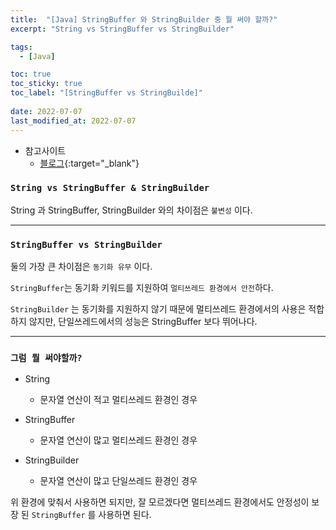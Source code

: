 ```yaml
---
title:  "[Java] StringBuffer 와 StringBuilder 중 뭘 써야 할까?"
excerpt: "String vs StringBuffer vs StringBuilder"

tags:
  - [Java]

toc: true
toc_sticky: true
toc_label: "[StringBuffer vs StringBuilde]"
 
date: 2022-07-07
last_modified_at: 2022-07-07
---
```


- 참고사이트
  - [블로그](https://unabated.tistory.com/entry/%EC%99%9C-%EC%9E%90%EB%B0%94%EC%97%90%EC%84%9C-static%EC%9D%98-%EC%82%AC%EC%9A%A9%EC%9D%84-%EC%A7%80%EC%96%91%ED%95%B4%EC%95%BC-%ED%95%98%EB%8A%94%EA%B0%80){:target="_blank"}

### ``String vs StringBuffer & StringBuilder ``

String 과 StringBuffer, StringBuilder 와의 차이점은 `불변성` 이다. <br>

<hr/>

### ``StringBuffer vs StringBuilder``

둘의 가장 큰 차이점은 `동기화 유무` 이다. <br>

`StringBuffer`는 동기화 키워드를 지원하여 `멀티쓰레드 환경에서 안전`하다. <br>

`StringBuilder` 는 동기화를 지원하지 않기 때문에 멀티쓰레드 환경에서의 사용은 적합하지 않지만, 단일쓰레드에서의 성능은 StringBuffer 보다 뛰어나다. 

<hr/>

### ``그럼 뭘 써야할까?``

- String
  - 문자열 연산이 적고 멀티쓰레드 환경인 경우

- StringBuffer
  - 문자열 연산이 많고 멀티쓰레드 환경인 경우

- StringBuilder
  - 문자열 연산이 많고 단일쓰레드 환경인 경우


위 환경에 맞춰서 사용하면 되지만, 잘 모르겠다면 멀티쓰레드 환경에서도 안정성이 보장 된 `StringBuffer` 를 사용하면 된다.